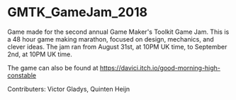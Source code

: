 # GMTK_GameJam_2018
Game made for the second annual Game Maker's Toolkit Game Jam. This is a 48 hour game making marathon, focused on design, mechanics, and clever ideas. The jam ran from August 31st, at 10PM UK time, to September 2nd, at 10PM UK time.

The game can also be found at https://davici.itch.io/good-morning-high-constable

Contributers:
Victor Gladys,
Quinten Heijn
